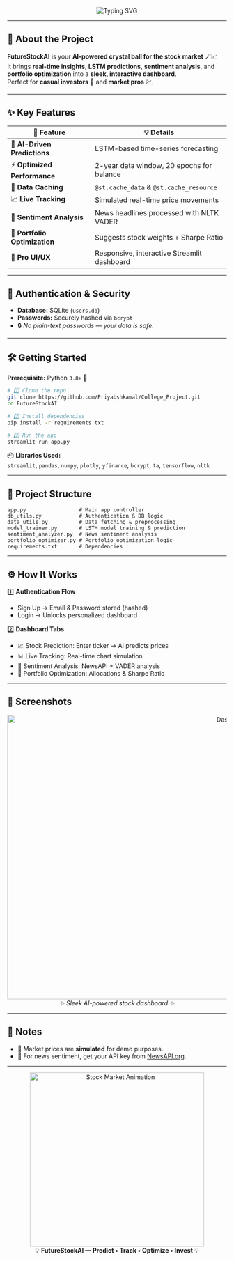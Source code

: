 <!-- Animated Banner -->
<p align="center">
  <img src="https://readme-typing-svg.demolab.com?font=Fira+Code&weight=700&size=30&pause=1000&color=F70000&center=true&vCenter=true&width=800&lines=FutureStockAI+-+Stock+Market+Prediction;AI+Powered+Investment+Insights;Predict+Track+Optimize+Invest" alt="Typing SVG" />
</p>

---

## 🌟 About the Project
**FutureStockAI** is your **AI-powered crystal ball for the stock market** 🪄📈  
It brings **real-time insights**, **LSTM predictions**, **sentiment analysis**, and **portfolio optimization** into a **sleek, interactive dashboard**.  
Perfect for **casual investors** 💼 and **market pros** 💹.

---

## ✨ Key Features
| 🚀 Feature | 💡 Details |
|------------|------------|
| 🧠 **AI-Driven Predictions** | LSTM-based time-series forecasting |
| ⚡ **Optimized Performance** | 2-year data window, 20 epochs for balance |
| 💾 **Data Caching** | `@st.cache_data` & `@st.cache_resource` |
| 📈 **Live Tracking** | Simulated real-time price movements |
| 📰 **Sentiment Analysis** | News headlines processed with NLTK VADER |
| 💼 **Portfolio Optimization** | Suggests stock weights + Sharpe Ratio |
| 🎨 **Pro UI/UX** | Responsive, interactive Streamlit dashboard |

---

## 🔐 Authentication & Security
- **Database:** SQLite (`users.db`)
- **Passwords:** Securely hashed via `bcrypt`  
- 🔒 *No plain-text passwords — your data is safe.*

---

## 🛠 Getting Started
**Prerequisite:** Python `3.8+` 🐍

```bash
# 1️⃣ Clone the repo
git clone https://github.com/Priyabshkamal/College_Project.git
cd FutureStockAI

# 2️⃣ Install dependencies
pip install -r requirements.txt

# 3️⃣ Run the app
streamlit run app.py
```

📦 **Libraries Used:**  
`streamlit`, `pandas`, `numpy`, `plotly`, `yfinance`, `bcrypt`, `ta`, `tensorflow`, `nltk`

---

## 📂 Project Structure
```plaintext
app.py                 # Main app controller
db_utils.py            # Authentication & DB logic
data_utils.py          # Data fetching & preprocessing
model_trainer.py       # LSTM model training & prediction
sentiment_analyzer.py  # News sentiment analysis
portfolio_optimizer.py # Portfolio optimization logic
requirements.txt       # Dependencies
```

---

## ⚙ How It Works
1️⃣ **Authentication Flow**  
   - Sign Up → Email & Password stored (hashed)  
   - Login → Unlocks personalized dashboard  

2️⃣ **Dashboard Tabs**  
   - 📈 Stock Prediction: Enter ticker → AI predicts prices  
   - 📊 Live Tracking: Real-time chart simulation  
   - 📰 Sentiment Analysis: NewsAPI + VADER analysis  
   - 💼 Portfolio Optimization: Allocations & Sharpe Ratio  

---

## 📸 Screenshots
<p align="center">
  <img width="1097" height="653" src="https://github.com/user-attachments/assets/3ed5fe8e-abd4-4456-9e0c-21d8b5f3db09" alt="Dashboard Screenshot" />
  <br><i>✨ Sleek AI-powered stock dashboard ✨</i>
</p>

---

## 📝 Notes
- 📡 Market prices are **simulated** for demo purposes.  
- 🔑 For news sentiment, get your API key from [NewsAPI.org](https://newsapi.org/).  

---

<!-- Cool Stock GIF at the Bottom -->
<p align="center">
  <img src="https://media.giphy.com/media/26tn33aiTi1jkl6H6/giphy.gif" width="400px" alt="Stock Market Animation">
  <br>💡 <b>FutureStockAI — Predict • Track • Optimize • Invest</b> 💡
</p>

